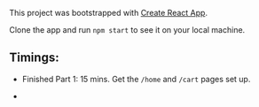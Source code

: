 This project was bootstrapped with [Create React App](https://github.com/facebook/create-react-app).

Clone the app and run `npm start` to see it on your local machine.

## Timings:

- Finished Part 1: 15 mins. Get the `/home` and `/cart` pages set up.



- 
